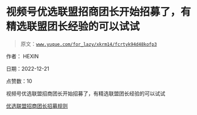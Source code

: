# 视频号优选联盟招商团长开始招募了，有精选联盟团长经验的可以试试

> 原文：[`www.yuque.com/for_lazy/xkrm14/fcrtyk94d48kofp3`](https://www.yuque.com/for_lazy/xkrm14/fcrtyk94d48kofp3)

作者： HEXIN

日期：2022-12-21

点赞数：10

视频号优选联盟招商团长开始招募了，有精选联盟团长经验的可以试试

[优选联盟招商团长招募规则](https://support.weixin.qq.com/cgi-bin/mmsupportacctnodeweb-bin/pages/pjLunFkUtjj4kDNH)



